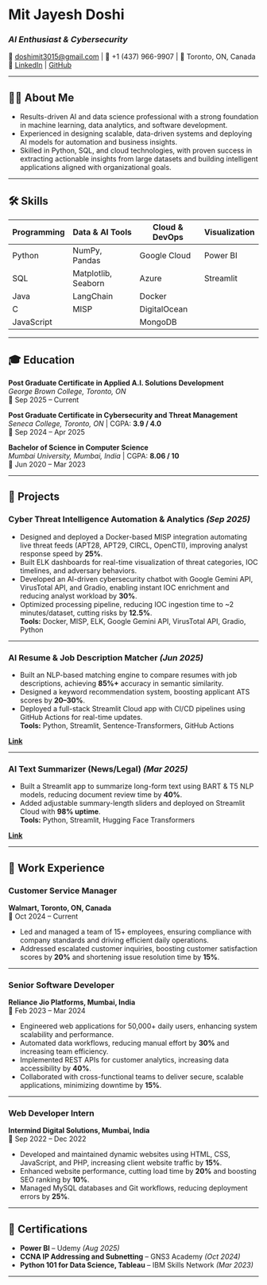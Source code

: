 # **Mit Jayesh Doshi**
### *AI Enthusiast & Cybersecurity*
📧 [doshimit3015@gmail.com](mailto:doshimit3015@gmail.com) | 📱 +1 (437) 966-9907 | 📍 Toronto, ON, Canada  
🔗 [LinkedIn](www.linkedin.com/in/mit2632) | [GitHub](https://github.com/mdmit263)

---

## 🧑‍💻 About Me
- Results-driven AI and data science professional with a strong foundation in machine learning, data analytics, and software development.  
- Experienced in designing scalable, data-driven systems and deploying AI models for automation and business insights.  
- Skilled in Python, SQL, and cloud technologies, with proven success in extracting actionable insights from large datasets and building intelligent applications aligned with organizational goals.

---

## 🛠️ Skills

| Programming | Data & AI Tools | Cloud & DevOps | Visualization |
|--------------|----------------|----------------|----------------|
| Python | NumPy, Pandas | Google Cloud | Power BI |
| SQL | Matplotlib, Seaborn | Azure | Streamlit |
| Java | LangChain | Docker |  |
| C | MISP | DigitalOcean |  |
| JavaScript |  | MongoDB |  |

---

## 🎓 Education

**Post Graduate Certificate in Applied A.I. Solutions Development**  
*George Brown College, Toronto, ON*  
📅 Sep 2025 – Current  

**Post Graduate Certificate in Cybersecurity and Threat Management**  
*Seneca College, Toronto, ON* | CGPA: **3.9 / 4.0**  
📅 Sep 2024 – Apr 2025  

**Bachelor of Science in Computer Science**  
*Mumbai University, Mumbai, India* | CGPA: **8.06 / 10**  
📅 Jun 2020 – Mar 2023  

---

## 🚀 Projects

### **Cyber Threat Intelligence Automation & Analytics** *(Sep 2025)*
- Designed and deployed a Docker-based MISP integration automating live threat feeds (APT28, APT29, CIRCL, OpenCTI), improving analyst response speed by **25%**.  
- Built ELK dashboards for real-time visualization of threat categories, IOC timelines, and adversary behaviors.  
- Developed an AI-driven cybersecurity chatbot with Google Gemini API, VirusTotal API, and Gradio, enabling instant IOC enrichment and reducing analyst workload by **30%**.  
- Optimized processing pipeline, reducing IOC ingestion time to ~2 minutes/dataset, cutting risks by **12.5%**.  
**Tools:** Docker, MISP, ELK, Google Gemini API, VirusTotal API, Gradio, Python  

---

### **AI Resume & Job Description Matcher** *(Jun 2025)*
- Built an NLP-based matching engine to compare resumes with job descriptions, achieving **85%+** accuracy in semantic similarity.  
- Designed a keyword recommendation system, boosting applicant ATS scores by **20–30%**.  
- Deployed a full-stack Streamlit Cloud app with CI/CD pipelines using GitHub Actions for real-time updates.  
**Tools:** Python, Streamlit, Sentence-Transformers, GitHub Actions

**[Link]((https://resume-jd-matcher.streamlit.app/))** 

---

### **AI Text Summarizer (News/Legal)** *(Mar 2025)*
- Built a Streamlit app to summarize long-form text using BART & T5 NLP models, reducing document review time by **40%**.  
- Added adjustable summary-length sliders and deployed on Streamlit Cloud with **98% uptime**.  
**Tools:** Python, Streamlit, Hugging Face Transformers

**[Link]((https://text-summarizer-using-ai.streamlit.app/))**  

---

## 💼 Work Experience

### **Customer Service Manager**  
**Walmart, Toronto, ON, Canada**  
📅 Oct 2024 – Current  
- Led and managed a team of 15+ employees, ensuring compliance with company standards and driving efficient daily operations.  
- Addressed escalated customer inquiries, boosting customer satisfaction scores by **20%** and shortening issue resolution time by **15%**.  

---

### **Senior Software Developer**  
**Reliance Jio Platforms, Mumbai, India**  
📅 Feb 2023 – Mar 2024  
- Engineered web applications for 50,000+ daily users, enhancing system scalability and performance.  
- Automated data workflows, reducing manual effort by **30%** and increasing team efficiency.  
- Implemented REST APIs for customer analytics, increasing data accessibility by **40%**.  
- Collaborated with cross-functional teams to deliver secure, scalable applications, minimizing downtime by **15%**.  

---

### **Web Developer Intern**  
**Intermind Digital Solutions, Mumbai, India**  
📅 Sep 2022 – Dec 2022  
- Developed and maintained dynamic websites using HTML, CSS, JavaScript, and PHP, increasing client website traffic by **15%**.  
- Enhanced website performance, cutting load time by **20%** and boosting SEO ranking by **10%**.  
- Managed MySQL databases and Git workflows, reducing deployment errors by **25%**.  

---

## 📜 Certifications

- **Power BI** – Udemy *(Aug 2025)*
- **CCNA IP Addressing and Subnetting** – GNS3 Academy *(Oct 2024)*  
- **Python 101 for Data Science, Tableau** – IBM Skills Network *(Mar 2023)*  
  

---


